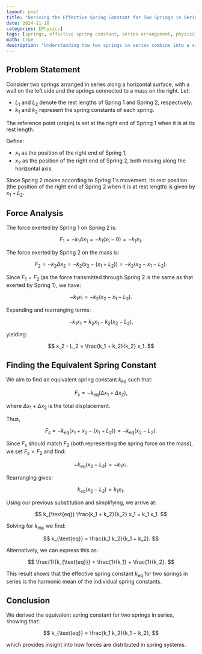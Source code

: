 ```yaml
---
layout: post
title: "Deriving the Effective Spring Constant for Two Springs in Series"
date: 2024-11-10
categories: [Physics]
tags: [springs, effective spring constant, series arrangement, physics]
math: true
description: "Understanding how two springs in series combine into a single equivalent spring constant."
---
```


## Problem Statement

Consider two springs arranged in series along a horizontal surface, with a wall on the left side and the springs connected to a mass on the right. Let:
- $L_1$ and $L_2$ denote the rest lengths of Spring 1 and Spring 2, respectively.
- $k_1$ and $k_2$ represent the spring constants of each spring.

The reference point (origin) is set at the right end of Spring 1 when it is at its rest length.

Define:
- $x_1$ as the position of the right end of Spring 1,
- $x_2$ as the position of the right end of Spring 2, both moving along the horizontal axis.

Since Spring 2 moves according to Spring 1's movement, its rest position (the position of the right end of Spring 2 when it is at rest length) is given by $x_1 + L_2$.

## Force Analysis

The force exerted by Spring 1 on Spring 2 is:

$$
F_1 = -k_1 \Delta x_1 = -k_1 (x_1 - 0) = -k_1 x_1.
$$

The force exerted by Spring 2 on the mass is:

$$
F_2 = -k_2 \Delta x_2 = -k_2 (x_2 - (x_1 + L_2)) = -k_2 (x_2 - x_1 - L_2).
$$

Since $F_1 = F_2$ (as the force transmitted through Spring 2 is the same as that exerted by Spring 1), we have:

$$
-k_1 x_1 = -k_2 (x_2 - x_1 - L_2).
$$

Expanding and rearranging terms:

$$
-k_1 x_1 = k_2 x_1 - k_2 (x_2 - L_2),
$$

yielding:

$$
x_2 - L_2 = \frac{k_1 + k_2}{k_2} x_1.
$$

## Finding the Equivalent Spring Constant

We aim to find an equivalent spring constant $k_{\text{eq}}$ such that:

$$
F_s = -k_{\text{eq}} (\Delta x_1 + \Delta x_2),
$$

where $\Delta x_1 + \Delta x_2$ is the total displacement.

Thus,

$$
F_s = -k_{\text{eq}} (x_1 + x_2 - (x_1 + L_2)) = -k_{\text{eq}} (x_2 - L_2).
$$

Since $F_s$ should match $F_2$ (both representing the spring force on the mass), we set $F_s = F_2$ and find:

$$
-k_{\text{eq}} (x_2 - L_2) = -k_1 x_1.
$$

Rearranging gives:

$$
k_{\text{eq}} (x_2 - L_2) = k_1 x_1.
$$

Using our previous substitution and simplifying, we arrive at:

$$
k_{\text{eq}} \frac{k_1 + k_2}{k_2} x_1 = k_1 x_1.
$$

Solving for $k_{\text{eq}}$, we find:

$$
k_{\text{eq}} = \frac{k_1 k_2}{k_1 + k_2}.
$$

Alternatively, we can express this as:

$$
\frac{1}{k_{\text{eq}}} = \frac{1}{k_1} + \frac{1}{k_2}.
$$

This result shows that the effective spring constant $k_{\text{eq}}$ for two springs in series is the harmonic mean of the individual spring constants.

## Conclusion

We derived the equivalent spring constant for two springs in series, showing that:

$$
k_{\text{eq}} = \frac{k_1 k_2}{k_1 + k_2},
$$

which provides insight into how forces are distributed in spring systems.

